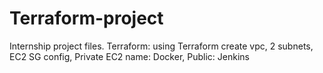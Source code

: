 # Terraform-project
Internship project files.
Terraform: using Terraform create vpc, 2 subnets, EC2 SG config, Private EC2 name: Docker, Public: Jenkins

